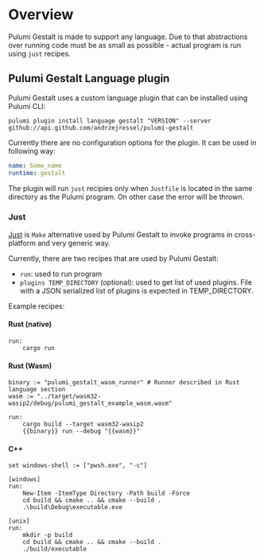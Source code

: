 # Overview

Pulumi Gestalt is made to support any language. Due to that abstractions over running code must be as small as possible - 
actual program is run using `just` recipes.

## Pulumi Gestalt Language plugin

Pulumi Gestalt uses a custom language plugin that can be installed using Pulumi CLI:

```shell
pulumi plugin install language gestalt "VERSION" --server github://api.github.com/andrzejressel/pulumi-gestalt
```

Currently there are no configuration options for the plugin. It can be used in following way:

```yaml title="Pulumi.yaml"
name: Some_name
runtime: gestalt
```

The plugin will run `just` recipies only when `Justfile` is located in the same directory as the Pulumi program. On other case 
the error will be thrown.

### Just

[Just](https://github.com/casey/just) is `Make` alternative used by Pulumi Gestalt to invoke programs in cross-platform
and very generic way.

Currently, there are two recipes that are used by Pulumi Gestalt:

- `run`: used to run program
- `plugins TEMP_DIRECTORY` (optional): used to get list of used plugins. File with a JSON serialized list of plugins is expected in TEMP_DIRECTORY.

Example recipes:

#### Rust (native)

```just title="Justfile"
run:
    cargo run
```

#### Rust (Wasm)

```just title="Justfile"
binary := "pulumi_gestalt_wasm_runner" # Runner described in Rust language section
wasm := "../target/wasm32-wasip2/debug/pulumi_gestalt_example_wasm.wasm"

run:
    cargo build --target wasm32-wasip2
    {{binary}} run --debug "{{wasm}}"
```

#### C++

```just title="Justfile"
set windows-shell := ["pwsh.exe", "-c"]

[windows]
run:
    New-Item -ItemType Directory -Path build -Force
    cd build && cmake .. && cmake --build .
    .\build\Debug\executable.exe

[unix]
run:
    mkdir -p build
    cd build && cmake .. && cmake --build .
    ./build/executable
```